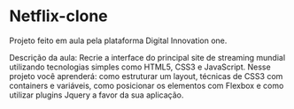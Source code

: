 # Netflix-clone

Projeto feito em aula pela plataforma Digital Innovation one.

Descrição da aula:
Recrie a interface do principal site de streaming mundial utilizando tecnologias simples como HTML5, CSS3 e JavaScript. Nesse projeto você aprenderá: como estruturar um layout, 
técnicas de CSS3 com containers e variáveis, como posicionar os elementos com Flexbox e como utilizar plugins Jquery a favor da sua aplicação.
